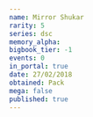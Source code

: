 ```yaml
---
name: Mirror Shukar
rarity: 5
series: dsc
memory_alpha:
bigbook_tier: -1
events: 0
in_portal: true
date: 27/02/2018
obtained: Pack
mega: false
published: true
---
```



